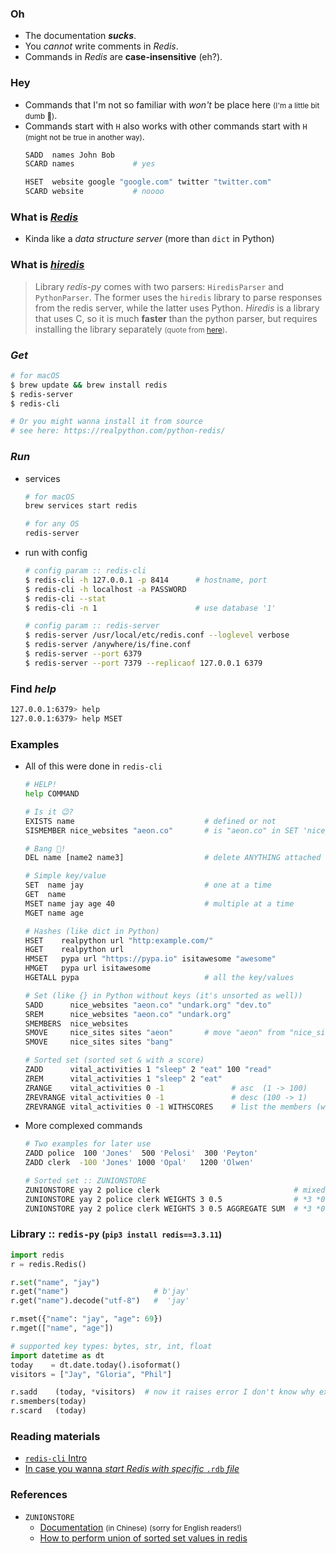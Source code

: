 
### Oh
- The documentation ***sucks***.
- You *cannot* write comments in *Redis*.
- Commands in *Redis* are **case-insensitive** (eh?).


### Hey
- Commands that I'm not so familiar with *won't* be place here <small>(I'm a little bit dumb 🤪)</small>.
- Commands start with `H` also works with other commands start with `H` <small>(might not be true in another way)</small>.
  ```bash
  SADD  names John Bob
  SCARD names             # yes

  HSET  website google "google.com" twitter "twitter.com"
  SCARD website           # noooo
  ```


### What is [*Redis*](https://redis.io/documentation)
- Kinda like a *data structure server* (more than `dict` in Python)

### What is [*hiredis*](https://pypi.org/project/hiredis/)
> Library *redis-py* comes with two parsers: `HiredisParser` and `PythonParser`. The former uses the `hiredis` library to parse responses from the redis server, while the latter uses Python. *Hiredis* is a library that uses C, so it is much **faster** than the python parser, but requires installing the library separately <small>(quote from [here](https://django-redis-cache.readthedocs.io/en/latest/advanced_configuration.html#pluggable-parser-classes))</small>.

### *Get*
  ```bash
  # for macOS
  $ brew update && brew install redis
  $ redis-server
  $ redis-cli
  
  # Or you might wanna install it from source
  # see here: https://realpython.com/python-redis/
  ```

### *Run*
- services
  ```bash
  # for macOS
  brew services start redis
  
  # for any OS
  redis-server
  ```

- run with config
  ```bash
  # config param :: redis-cli
  $ redis-cli -h 127.0.0.1 -p 8414      # hostname, port
  $ redis-cli -h localhost -a PASSWORD
  $ redis-cli --stat
  $ redis-cli -n 1                      # use database '1'
  
  # config param :: redis-server
  $ redis-server /usr/local/etc/redis.conf --loglevel verbose
  $ redis-server /anywhere/is/fine.conf
  $ redis-server --port 6379
  $ redis-server --port 7379 --replicaof 127.0.0.1 6379
  ```

### Find *help*
  ```bash
  127.0.0.1:6379> help
  127.0.0.1:6379> help MSET
  ```

### Examples
- All of this were done in `redis-cli`
  ```bash
  # HELP!
  help COMMAND

  # Is it 😉?
  EXISTS name                             # defined or not
  SISMEMBER nice_websites "aeon.co"       # is "aeon.co" in SET 'nice_websites'?

  # Bang 🔫!
  DEL name [name2 name3]                  # delete ANYTHING attached to that NAME
  ```

  ```bash
  # Simple key/value
  SET  name jay                           # one at a time
  GET  name      
  MSET name jay age 40                    # multiple at a time
  MGET name age
  
  # Hashes (like dict in Python)
  HSET    realpython url "http:example.com/"
  HGET    realpython url
  HMSET   pypa url "https://pypa.io" isitawesome "awesome"
  HMGET   pypa url isitawesome
  HGETALL pypa                            # all the key/values

  # Set (like {} in Python without keys (it's unsorted as well))
  SADD      nice_websites "aeon.co" "undark.org" "dev.to"
  SREM      nice_websites "aeon.co" "undark.org"
  SMEMBERS  nice_websites
  SMOVE     nice_sites sites "aeon"       # move "aeon" from "nice_sites" to "sites"
  SMOVE     nice_sites sites "bang"

  # Sorted set (sorted set & with a score)
  ZADD      vital_activities 1 "sleep" 2 "eat" 100 "read"
  ZREM      vital_activities 1 "sleep" 2 "eat"
  ZRANGE    vital_activities 0 -1               # asc  (1 -> 100)
  ZREVRANGE vital_activities 0 -1               # desc (100 -> 1)
  ZREVRANGE vital_activities 0 -1 WITHSCORES    # list the members (with scores)
  ```
- More complexed commands
  ```bash
  # Two examples for later use
  ZADD police  100 'Jones'  500 'Pelosi'  300 'Peyton'
  ZADD clerk  -100 'Jones' 1000 'Opal'   1200 'Olwen'

  # Sorted set :: ZUNIONSTORE
  ZUNIONSTORE yay 2 police clerk                              # mixed them all
  ZUNIONSTORE yay 2 police clerk WEIGHTS 3 0.5                # *3 *0.5
  ZUNIONSTORE yay 2 police clerk WEIGHTS 3 0.5 AGGREGATE SUM  # *3 *0.5, SUM 'Jones'
  ```

### Library :: `redis-py` <small>(`pip3 install redis==3.3.11`)</small>
  ```python
  import redis
  r = redis.Redis()

  r.set("name", "jay")
  r.get("name")                   # b'jay'
  r.get("name").decode("utf-8")   #  'jay'

  r.mset({"name": "jay", "age": 69})
  r.mget(["name", "age"])

  # supported key types: bytes, str, int, float
  import datetime as dt
  today    = dt.date.today().isoformat()
  visitors = ["Jay", "Gloria", "Phil"]

  r.sadd    (today, *visitors)  # now it raises error I don't know why exactly
  r.smembers(today)
  r.scard   (today)
  ```

### Reading materials
- [`redis-cli` Intro](https://redis.io/topics/rediscli)
- [In case you wanna *start Redis with specific* `.rdb` *file*](https://stackoverflow.com/questions/14497234/how-to-recover-redis-data-from-snapshotrdb-file-copied-from-another-machine)

### References
- `ZUNIONSTORE`
  - [Documentation](http://redisdoc.com/sorted_set/zunionstore.html) <small>(in Chinese)</small> <small>(sorry for English readers!)</small>
  - [How to perform union of sorted set values in redis](https://codedestine.com/redis-zunionstore/)
